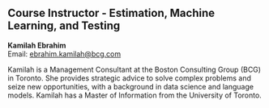 ## Course Instructor - Estimation, Machine Learning, and Testing

**Kamilah Ebrahim**  
Email: ebrahim.kamilah@bcg.com  

Kamilah is a Management Consultant at the Boston Consulting Group (BCG) in Toronto. She provides strategic advice to solve complex problems and seize new opportunities, with a background in data science and language models. Kamilah has a Master of Information from the University of Toronto.

